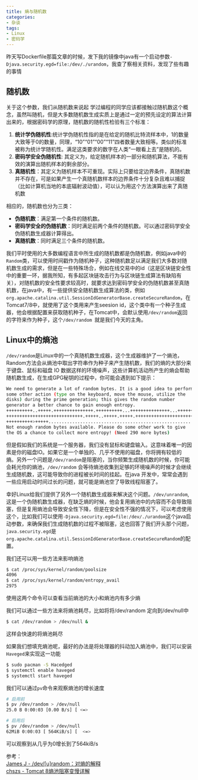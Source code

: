 ```yaml
---
title: 熵与随机数
categories:
- 杂谈
tags:
- Linux
- 密码学
---
```

昨天写Dockerfile那篇文章的时候，发下我的镜像中java有一个启动参数`-Djava.security.egd=file:/dev/./urandom`，我查了察相关资料，发现了些有趣的事情

## 随机数
关于这个参数，我们从随机数来说起
学过编程的同学应该都接触过随机数这个概念，虽然叫随机，但是大多数随机数生成实质上是通过一定的预先设定的算法计算出来的，根据密码学的原理，随机数的随机性检验有三个标准：

1. **统计学伪随机性**:统计学伪随机性指的是在给定的随机比特流样本中，1的数量大致等于0的数量，同理，“10”“01”“00”“11”四者数量大致相等。类似的标准被称为统计学随机性。满足这类要求的数字在人类“一眼看上去”是随机的。
2. **密码学安全伪随机性**: 其定义为，给定随机样本的一部分和随机算法，不能有效的演算出随机样本的剩余部分。
3. **真随机性**：其定义为随机样本不可重现。实际上只要给定边界条件，真随机数并不存在，可是如果产生一个真随机数样本的边界条件十分复杂且难以捕捉（比如计算机当地的本底辐射波动值），可以认为用这个方法演算出来了真随机数

相应的，随机数也分为三类：
-  **伪随机数**：满足第一个条件的随机数。
- **密码学安全的伪随机数**：同时满足前两个条件的随机数。可以通过密码学安全伪随机数生成器计算得出。
- **真随机数**：同时满足三个条件的随机数。

我们平时使用的大多数编程语言中所生成的随机数都是伪随机数，例如java中的`Random`类，可以使用时间戳作为随机种子，这种随机数足以满足我们大多数对随机数生成的需求，但是在一些特殊场合，例如在线交易中的id（这是区块链安全性中的重要一环，据我所知，有多起区块链攻击行为与区块链生成算法有缺陷有关），对随机数的安全性要求较高时，就要求达到密码学安全的伪随机数甚至真随机数，在java中，有一些提供安全随机数生成算法的类，例如`org.apache.catalina.util.SessionIdGeneratorBase.createSecureRandom`，在Tomcat7/8中，就使用了这个类用来产生seesion id，这个类中有一个种子生成器，他会根据配置来获取随机种子，在Tomcat中，会默认使用`/dev/random`返回的字符来作为种子，这个`/dev/random `就是我们今天的主角。

## Linux中的熵池
`/dev/random`是Linux中的一个真随机数生成器，这个生成器维护了一个熵池，Random方法会从熵池中取出字符串作为种子来产生随机数，我们的熵的大部分来于键盘、鼠标和磁盘 IO 数据这样的环境噪声，这些计算机活动所产生的熵会帮助随机数生成，在生成GPG秘钥的过程中，你可能会遇到如下提示：
```bash
We need to generate a lot of random bytes. It is a good idea to perform
some other action (type on the keyboard, move the mouse, utilize the
disks) during the prime generation; this gives the random number
generator a better chance to gain enough entropy.
++++++++++..+++++.+++++++++++++++.++++++++++...+++++++++++++++...++++++
+++++++++++++++++++++++++++++.+++++..+++++.+++++.+++++++++++++++++++++++++>.
++++++++++>+++++...........................................................+++++
Not enough random bytes available. Please do some other work to give
the OS a chance to collect more entropy! (Need 290 more bytes)
```
但是假如我们的系统是一个服务器，我们没有鼠标和键盘输入。这意味着唯一的因素是你的磁盘IO。如果它是一个单独的、几乎不使用的磁盘，你将拥有较低的熵。另外一个问题是`/dev/random`是阻塞的，当你频繁生成随机数的时候，你可能会耗光你的熵池，`/dev/random` 会等待熵池收集到足够的环境噪声的时候才会继续生成随机数，这可能导致你的进程被长时间的挂起。在java 开发中，常常会遇到一些应用启动时间过长的问题，就可能是熵池空了导致线程阻塞了。


幸好Linux给我们提供了另外一个随机数生成器来解决这个问题。`/dev/unrandom`,这是一个伪随机数生成器，在缺乏熵的时候，他会复用熵池中的内容而不会导致阻塞，但是复用熵池会导致安全性下降，但是在安全性不强的情况下，可以考虑使用这个，比如我们可以使用`-Djava.security.egd=file:/dev/./urandom`这个java启动参数，来确保我们生成随机数的过程不被阻塞，这也回答了我们开头那个问题，`java.security.egd`是`org.apache.catalina.util.SessionIdGeneratorBase.createSecureRandom`的配置。

我们还可以用一些方法来影响熵池
```bash
$ cat /proc/sys/kernel/random/poolsize
4096
$ cat /proc/sys/kernel/random/entropy_avail
2975
```
使用这两个命令可以查看当前熵池的大小和熵池内有多少熵

我们可以通过一些方法来将熵池耗尽，比如将将/dev/random 定向到/dev/null中
```bash
$ cat /dev/random > /dev/null &
```
这样会快速的将熵池耗尽

如果我们想填充熵池呢，最好的办法是将处理器的抖动加入熵池中，我们可以安装`Haveged`来实现这一功能
```bash
$ sudo pacman -S Hacedged
$ systemctl enable haveged
$ systemctl start haveged
```
我们可以通过`pv`命令来观察熵池的增长速度
```bash
# 启用前
$ pv /dev/random > /dev/null 
25.0 B 0:00:03 [0.00 B/s] [ <=>

# 启用后
$ pv /dev/random > /dev/null               
62MiB 0:00:03 [ 564KiB/s] [  <=>  

```

可以观察到从几乎为0增长到了564kiB/s


参考：  
[James J - /dev/[u]random：对熵的解释](https://linux.cn/article-9697-1.html)  
[chszs - Tomcat 8熵池阻塞变慢详解](https://blog.csdn.net/chszs/article/details/49494701)